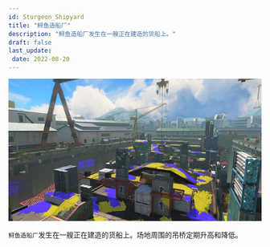 ```yaml
---
id: Sturgeon_Shipyard
title: "鲟鱼造船厂"
description: "鲟鱼造船厂发生在一艘正在建造的货船上。"
draft: false
last_update:  
 date: 2022-08-20 
---
```


![鲟鱼造船厂](./images/Sturgeon_Shipyard.jpeg)

`鲟鱼造船厂`发生在一艘正在建造的货船上。场地周围的吊桥定期升高和降低。
